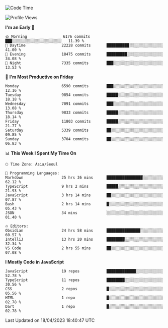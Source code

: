 <!--START_SECTION:waka-->
![Code Time](http://img.shields.io/badge/Code%20Time-4%2C752%20hrs%2055%20mins-blue)

![Profile Views](http://img.shields.io/badge/Profile%20Views-0-blue)

**I'm an Early 🐤** 

```text
🌞 Morning                6176 commits        ███░░░░░░░░░░░░░░░░░░░░░░   11.39 % 
🌆 Daytime                22228 commits       ██████████░░░░░░░░░░░░░░░   41.00 % 
🌃 Evening                18475 commits       █████████░░░░░░░░░░░░░░░░   34.08 % 
🌙 Night                  7335 commits        ███░░░░░░░░░░░░░░░░░░░░░░   13.53 % 
```
📅 **I'm Most Productive on Friday** 

```text
Monday                   6590 commits        ███░░░░░░░░░░░░░░░░░░░░░░   12.16 % 
Tuesday                  9854 commits        █████░░░░░░░░░░░░░░░░░░░░   18.18 % 
Wednesday                7091 commits        ███░░░░░░░░░░░░░░░░░░░░░░   13.08 % 
Thursday                 9833 commits        █████░░░░░░░░░░░░░░░░░░░░   18.14 % 
Friday                   11803 commits       █████░░░░░░░░░░░░░░░░░░░░   21.77 % 
Saturday                 5339 commits        ██░░░░░░░░░░░░░░░░░░░░░░░   09.85 % 
Sunday                   3704 commits        ██░░░░░░░░░░░░░░░░░░░░░░░   06.83 % 
```


📊 **This Week I Spent My Time On** 

```text
🕑︎ Time Zone: Asia/Seoul

💬 Programming Languages: 
Markdown                 25 hrs 36 mins      ████████████████░░░░░░░░░   62.12 % 
TypeScript               9 hrs 2 mins        █████░░░░░░░░░░░░░░░░░░░░   21.93 % 
JavaScript               3 hrs 14 mins       ██░░░░░░░░░░░░░░░░░░░░░░░   07.87 % 
Bash                     2 hrs 14 mins       █░░░░░░░░░░░░░░░░░░░░░░░░   05.43 % 
JSON                     34 mins             ░░░░░░░░░░░░░░░░░░░░░░░░░   01.40 % 

🔥 Editors: 
Obsidian                 24 hrs 58 mins      ███████████████░░░░░░░░░░   60.57 % 
IntelliJ                 13 hrs 20 mins      ████████░░░░░░░░░░░░░░░░░   32.34 % 
VS Code                  2 hrs 55 mins       ██░░░░░░░░░░░░░░░░░░░░░░░   07.08 % 
```

**I Mostly Code in JavaScript** 

```text
JavaScript               19 repos            █████████████░░░░░░░░░░░░   52.78 % 
TypeScript               11 repos            ████████░░░░░░░░░░░░░░░░░   30.56 % 
CSS                      2 repos             █░░░░░░░░░░░░░░░░░░░░░░░░   05.56 % 
HTML                     1 repo              █░░░░░░░░░░░░░░░░░░░░░░░░   02.78 % 
Dart                     1 repo              █░░░░░░░░░░░░░░░░░░░░░░░░   02.78 % 
```




 Last Updated on 18/04/2023 18:40:47 UTC
<!--END_SECTION:waka-->

